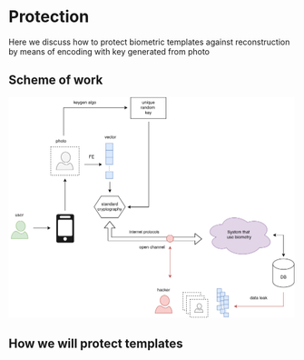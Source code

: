 # Protection

Here we discuss how to protect biometric templates against reconstruction by means of encoding with key generated from photo 

## Scheme of work

![](./figures/rbh24.png)

## How we will protect templates

